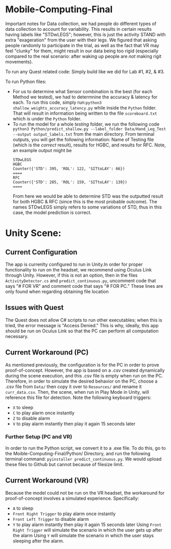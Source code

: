 # Mobile-Computing-Final

Important notes for Data collection, we had people do different types of data collection to account for variability. This results in certain results having labels like "STDwLEGS"; however, this is just the activity STAND with extra "exageration" from the user with their legs. We figured that asking people randomly to participate in the trial, as well as the fact that VR may feel "clunky" for them, might result in our data being too rigid (especially compared to the real scenario: after waking up people are _not_ making rigit movements). 

To run any Quest related code:
Simply build like we did for Lab #1, #2, & #3.

To run Python files:
* For us to determine what Sensor combination is the best (for each Method we tested), we had to determnine the accuracy & latency for each. To run this code, simply run:```python3 shallow_weights_accuracy_latency.py``` while inside the ```Python``` folder. That will result in information being written to the file ```scoreboard.txt``` which is under the ```Python``` folder.
* To run the model for a whole _testing_ folder, we run the following code ```python3 Python/predict_shallow.py --label_folder Data/Hand_Leg_Test --output output_labels.txt``` from the main directory. From terminal outputs, you will get the following information: Name of Testing file (which is the *correct* result), results for HGBC, and results for RFC. Note, an example output might be 
    ```
    STDwLEGS
    HGBC
    Counter({'STD': 395, 'ROL': 122, 'SITtoLAY': 66})
    ====
    RFC
    Counter({'STD': 285, 'ROL': 159, 'SITtoLAY': 139})
    ====
    ```
    From here we would be able to determine STD was the outputted result for both HGBC & RFC (since this is the most probable outcome). The names STDwLEGS simply refers to some variations of STD, thus in this case, the model prediction is correct.

# Unity Scene:
## Current Configuration
The app is currenlty configured to run in Unity.In order for proper functionality
to run on the headset, we recommend using Oculus Link through Unity.
However, if this is not an option, then in the files `ActivityDetector.cs` and 
`predict_continuous.py`, uncomment code that says "# FOR VR" and comment code that
says "# FOR PC." These lines are only found when regarding obtaining file location
## Issues with Quest
The Quest does not allow C# scripts to run other executables; when this is tried,
the error message is "Access Denied." This is why, ideally, this app should be run
on Oculus Link so that the PC can perform all computation necessary.
## Current Workaround (PC)
As mentioned previously, the configuration is for the PC in order to prove proof-of-concept.
However, the app is based on a .csv created dynamically during 
the scene execution, and this .csv file is empty when run on the PC. Therefore,
in order to simulate the desired behavior on the PC, choose a .csv file from
`Data/` then copy it over to `Resources/` and rename it `curr_data.csv`. Then,
the scene, when run in Play Mode in Unity, will reference this file for detection.
Note the following keyboard triggers:
- `X` to sleep
- `C` to play alarm once instantly
- `Z` to disable alarm
- `V` to play alarm instantly then play it again 15 seconds later
### Further Setup (PC and VR)
In order to run the Python script, we convert it to a .exe file. To do this,
go to the Moible-Computing-Final/Python/ Directory, and run the following
terminal command: `pyinstaller predict_continuous.py`. We would upload these files to 
Github but cannot because of filesize limit.
## Current Workaround (VR)
Because the model could not be run on the VR headset, the workaround for 
proof-of-concept involves a simulated experience. Specifically:
- `A` to sleep
- `Front Right Trigger` to play alarm once instantly
- `Front Left Trigger` to disable alarm
- `Y` to play alarm instantly then play it again 15 seconds later
Using `Front Right Trigger` will simulate the scenario in which the user gets up
after the alarm
Using `Y` will simulate the scenario in which the user stays sleeping after
the alarm.